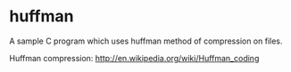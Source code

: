 huffman
=======

A sample C program which uses huffman method of compression on files.

Huffman compression: http://en.wikipedia.org/wiki/Huffman_coding
